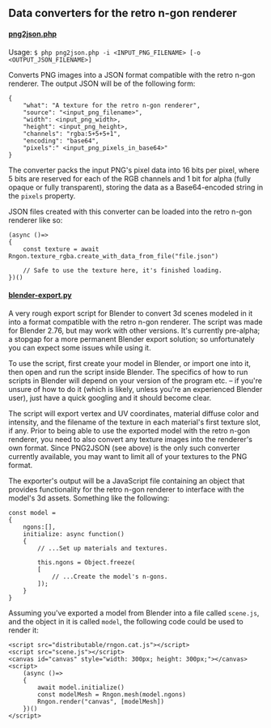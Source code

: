 ## Data converters for the retro n-gon renderer

#### [png2json.php](png2json.php)
Usage: `$ php png2json.php -i <INPUT_PNG_FILENAME> [-o <OUTPUT_JSON_FILENAME>]`

Converts PNG images into a JSON format compatible with the retro n-gon renderer. The output JSON will be of the following form:
```
{
    "what": "A texture for the retro n-gon renderer",
    "source": "<input_png_filename>",
    "width": <input_png_width>,
    "height": <input_png_height>,
    "channels": "rgba:5+5+5+1",
    "encoding": "base64",
    "pixels":" <input_png_pixels_in_base64>"
}
```
The converter packs the input PNG's pixel data into 16 bits per pixel, where 5 bits are reserved for each of the RGB channels and 1 bit for alpha (fully opaque or fully transparent), storing the data as a Base64-encoded string in the `pixels` property.

JSON files created with this converter can be loaded into the retro n-gon renderer like so:
```
(async ()=>
{
    const texture = await Rngon.texture_rgba.create_with_data_from_file("file.json")

    // Safe to use the texture here, it's finished loading.
})()
```

#### [blender-export.py](blender-export.py)
A very rough export script for Blender to convert 3d scenes modeled in it into a format compatible with the retro n-gon renderer. The script was made for Blender 2.76, but may work with other versions. It's currently pre-alpha; a stopgap for a more permanent Blender export solution; so unfortunately you can expect some issues while using it.

To use the script, first create your model in Blender, or import one into it, then open and run the script inside Blender. The specifics of how to run scripts in Blender will depend on your version of the program etc. &ndash; if you're unsure of how to do it (which is likely, unless you're an experienced Blender user), just have a quick googling and it should become clear.

The script will export vertex and UV coordinates, material diffuse color and intensity, and the filename of the texture in each material's first texture slot, if any. Prior to being able to use the exported model with the retro n-gon renderer, you need to also convert any texture images into the renderer's own format. Since PNG2JSON (see above) is the only such converter currently available, you may want to limit all of your textures to the PNG format.

The exporter's output will be a JavaScript file containing an object that provides functionality for the retro n-gon renderer to interface with the model's 3d assets. Something like the following:
```
const model =
{
    ngons:[],
    initialize: async function()
    {
        // ...Set up materials and textures.

        this.ngons = Object.freeze(
        [
            // ...Create the model's n-gons.
        ]);
    }
}
```

Assuming you've exported a model from Blender into a file called `scene.js`, and the object in it is called `model`, the following code could be used to render it:
```
<script src="distributable/rngon.cat.js"></script>
<script src="scene.js"></script>
<canvas id="canvas" style="width: 300px; height: 300px;"></canvas>
<script>
    (async ()=>
    {
        await model.initialize()
        const modelMesh = Rngon.mesh(model.ngons)
        Rngon.render("canvas", [modelMesh])
    })()
</script>
```
